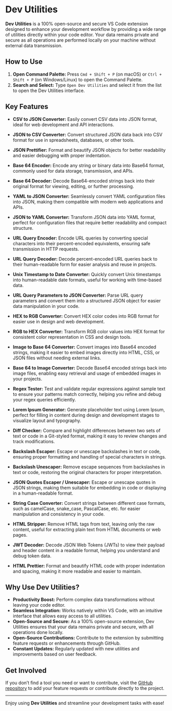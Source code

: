 # Dev Utilities

**Dev Utilities** is a 100% open-source and secure VS Code extension designed to enhance your development workflow by providing a wide range of utilities directly within your code editor. Your data remains private and secure as all operations are performed locally on your machine without external data transmission.

## How to Use

1. **Open Command Palette:** Press `Cmd + Shift + P` (on macOS) or `Ctrl + Shift + P` (on Windows/Linux) to open the Command Palette.
2. **Search and Select:** Type `Open Dev Utilities` and select it from the list to open the Dev Utilities interface.

## Key Features

- **CSV to JSON Converter:**
  Easily convert CSV data into JSON format, ideal for web development and API interactions.

- **JSON to CSV Converter:**
  Convert structured JSON data back into CSV format for use in spreadsheets, databases, or other tools.

- **JSON Prettifier:**
  Format and beautify JSON objects for better readability and easier debugging with proper indentation.

- **Base 64 Encoder:**
  Encode any string or binary data into Base64 format, commonly used for data storage, transmission, and APIs.

- **Base 64 Decoder:**
  Decode Base64-encoded strings back into their original format for viewing, editing, or further processing.

- **YAML to JSON Converter:**
  Seamlessly convert YAML configuration files into JSON, making them compatible with modern web applications and APIs.

- **JSON to YAML Converter:**
  Transform JSON data into YAML format, perfect for configuration files that require better readability and compact structure.

- **URL Query Encoder:**
  Encode URL queries by converting special characters into their percent-encoded equivalents, ensuring safe transmission in HTTP requests.

- **URL Query Decoder:**
  Decode percent-encoded URL queries back to their human-readable form for easier analysis and reuse in projects.

- **Unix Timestamp to Date Converter:**
  Quickly convert Unix timestamps into human-readable date formats, useful for working with time-based data.

- **URL Query Parameters to JSON Converter:**
  Parse URL query parameters and convert them into a structured JSON object for easier data manipulation in your code.

- **HEX to RGB Converter:**
  Convert HEX color codes into RGB format for easier use in design and web development.

- **RGB to HEX Converter:**
  Transform RGB color values into HEX format for consistent color representation in CSS and design tools.

- **Image to Base 64 Converter:**
  Convert images into Base64 encoded strings, making it easier to embed images directly into HTML, CSS, or JSON files without needing external links.

- **Base 64 to Image Converter:**
  Decode Base64 encoded strings back into image files, enabling easy retrieval and usage of embedded images in your projects.

- **Regex Tester:**
  Test and validate regular expressions against sample text to ensure your patterns match correctly, helping you refine and debug your regex queries efficiently.

- **Lorem Ipsum Generator:**
  Generate placeholder text using Lorem Ipsum, perfect for filling in content during design and development stages to visualize layout and typography.

- **Diff Checker:**
  Compare and highlight differences between two sets of text or code in a Git-styled format, making it easy to review changes and track modifications.

- **Backslash Escaper:**
  Escape or unescape backslashes in text or code, ensuring proper formatting and handling of special characters in strings.

- **Backslash Unescaper:**
  Remove escape sequences from backslashes in text or code, restoring the original characters for proper interpretation.

- **JSON Quotes Escaper / Unescaper:**
  Escape or unescape quotes in JSON strings, making them suitable for embedding in code or displaying in a human-readable format.

- **String Case Converter:**
  Convert strings between different case formats, such as camelCase, snake_case, PascalCase, etc. for easier manipulation and consistency in your code.

- **HTML Stripper:**
  Remove HTML tags from text, leaving only the raw content, useful for extracting plain text from HTML documents or web pages.

- **JWT Decoder:**
  Decode JSON Web Tokens (JWTs) to view their payload and header content in a readable format, helping you understand and debug token data.

- **HTML Prettier:**
  Format and beautify HTML code with proper indentation and spacing, making it more readable and easier to maintain.

## Why Use Dev Utilities?

- **Productivity Boost:** Perform complex data transformations without leaving your code editor.
- **Seamless Integration:** Works natively within VS Code, with an intuitive interface that allows easy access to all utilities.
- **Open-Source and Secure:** As a 100% open-source extension, Dev Utilities ensures that your data remains private and secure, with all operations done locally.
- **Open-Source Contributions:** Contribute to the extension by submitting feature requests or enhancements through GitHub.
- **Constant Updates:** Regularly updated with new utilities and improvements based on user feedback.

## Get Involved

If you don’t find a tool you need or want to contribute, visit the [GitHub repository](https://github.com/CustomAP/dev-utils-vs-code-extension) to add your feature requests or contribute directly to the project.

---

Enjoy using **Dev Utilities** and streamline your development tasks with ease!
